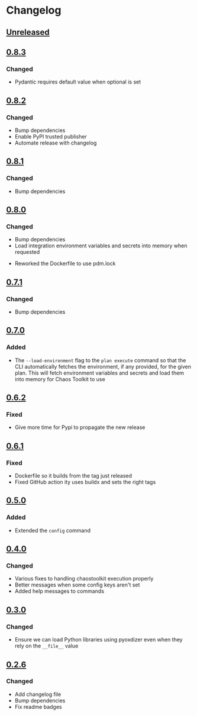# Changelog

## [Unreleased][]

[Unreleased]: https://github.com/reliablyhq/cli/compare/0.8.3...HEAD

## [0.8.3][]

[0.8.3]: https://github.com/reliablyhq/cli/compare/0.8.2...0.8.3

### Changed

* Pydantic requires default value when optional is set

## [0.8.2][]

[0.8.2]: https://github.com/reliablyhq/cli/compare/0.8.1...0.8.2

### Changed

* Bump dependencies
* Enable PyPI trusted publisher
* Automate release with changelog

## [0.8.1][]

[0.8.1]: https://github.com/reliablyhq/cli/compare/0.8.0...0.8.1

### Changed

* Bump dependencies

## [0.8.0][]

[0.8.0]: https://github.com/reliablyhq/cli/compare/0.7.1...0.8.0

### Changed

* Bump dependencies
* Load integration environment variables and secrets into memory when requested
- Reworked the Dockerfile to use pdm.lock

## [0.7.1][]

[0.7.1]: https://github.com/reliablyhq/cli/compare/0.7.0...0.7.1

### Changed

* Bump dependencies

## [0.7.0][]

[0.7.0]: https://github.com/reliablyhq/cli/compare/0.6.2...0.7.0

### Added

* The `--load-environment` flag to the `plan execute` command so that the CLI
  automatically fetches the environment, if any provided, for the given plan.
  This will fetch environment variables and secrets and load them into memory
  for Chaos Toolkit to use

## [0.6.2][]

[0.6.2]: https://github.com/reliablyhq/cli/compare/0.6.1...0.6.2

### Fixed

* Give more time for Pypi to propagate the new release

## [0.6.1][]

[0.6.1]: https://github.com/reliablyhq/cli/compare/0.6.0...0.6.1

### Fixed

* Dockerfile so it builds from the tag just released
* Fixed GitHub action ity uses buildx and sets the right tags

## [0.5.0][]

[0.5.0]: https://github.com/reliablyhq/cli/compare/0.4.0...0.5.0

### Added

* Extended the `config` command

## [0.4.0][]

[0.4.0]: https://github.com/reliablyhq/cli/compare/0.3.0...0.4.0

### Changed

- Various fixes to handling chaostoolkit execution properly
- Better messages when some config keys aren't set
- Added help messages to commands

## [0.3.0][]

[0.3.0]: https://github.com/reliablyhq/cli/compare/0.2.6...0.3.0

### Changed

- Ensure we can load Python libraries using pyoxdizer even when they rely
  on the `__file__` value

## [0.2.6][]

[0.2.6]: https://github.com/reliablyhq/cli/compare/0.2.6...HEAD

### Changed

- Add changelog file
- Bump dependencies
- Fix readme badges